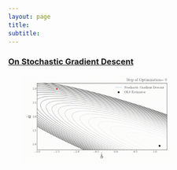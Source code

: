 ```yaml
---
layout: page
title: 
subtitle: 
---
```

>

### [On Stochastic Gradient Descent](https://github.com/Mekahou/Fun-Stuff/blob/main/codes/stochastic%20gradient%20descent/1%20Gradient%20Descent%20and%20Stochastic%20Gradient%20Descent.ipynb)
<img src="./docs/Webpage/Content/SGD_2nd.GIF" alt="pr_pic" style="width:300px;height:180px;margin-left:30px;">